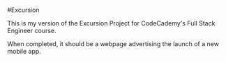 #Excursion

This is my version of the Excursion Project for CodeCademy's Full Stack Engineer course.

When completed, it should be a webpage advertising the launch of a new mobile app.